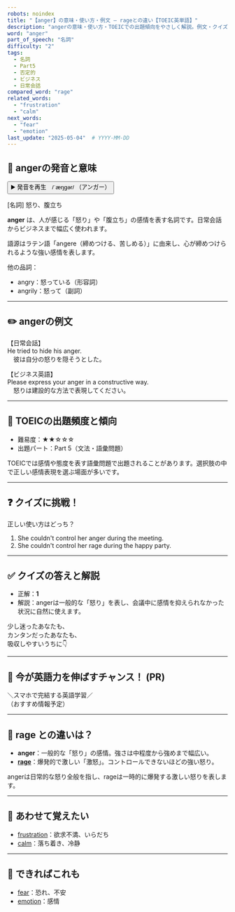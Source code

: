 ```yaml
---
robots: noindex
title: "【anger】の意味・使い方・例文 ― rageとの違い【TOEIC英単語】"
description: "angerの意味・使い方・TOEICでの出題傾向をやさしく解説。例文・クイズ付きでrageとの違いもわかりやすく学べます。"
word: "anger"
part_of_speech: "名詞"
difficulty: "2"
tags:
  - 名詞
  - Part5
  - 否定的
  - ビジネス
  - 日常会話
compared_word: "rage"
related_words:
  - "frustration"
  - "calm"
next_words:
  - "fear"
  - "emotion"
last_update: "2025-05-04"  # YYYY-MM-DD
---
```


## 🔰 angerの発音と意味

<button class="play-audio" onclick="playTTS('anger')">
  <span class="play-audio-main">
    ▶️ 発音を再生　/ˈæŋɡər/
  </span>
  <span class="play-audio-sub">
    （アンガー）
  </span>
</button>

[名詞] 怒り、腹立ち

**anger** は、人が感じる「怒り」や「腹立ち」の感情を表す名詞です。日常会話からビジネスまで幅広く使われます。

語源はラテン語「angere（締めつける、苦しめる）」に由来し、心が締めつけられるような強い感情を表します。

他の品詞：  
- angry：怒っている（形容詞）
- angrily：怒って（副詞）

---

## ✏️ angerの例文

【日常会話】  
He tried to hide his anger.  
　彼は自分の怒りを隠そうとした。

【ビジネス英語】  
Please express your anger in a constructive way.  
　怒りは建設的な方法で表現してください。

---

## 🎯 TOEICの出題頻度と傾向

- 難易度：★★☆☆☆
- 出題パート：Part 5（文法・語彙問題）

TOEICでは感情や態度を表す語彙問題で出題されることがあります。選択肢の中で正しい感情表現を選ぶ場面が多いです。

---

## ❓ クイズに挑戦！

正しい使い方はどっち？

1. She couldn't control her anger during the meeting.  
2. She couldn't control her rage during the happy party.

---

## ✅ クイズの答えと解説

- 正解：**1**
- 解説：angerは一般的な「怒り」を表し、会議中に感情を抑えられなかった状況に自然に使えます。

少し迷ったあなたも、  
カンタンだったあなたも、  
吸収しやすいうちに👇️

---

## 🚀 今が英語力を伸ばすチャンス！ (PR)

<div class="info-center">
＼スマホで完結する英語学習／<br>  
（おすすめ情報予定）
</div>

---

## 🤔  rage との違いは？

- **anger**：一般的な「怒り」の感情。強さは中程度から強めまで幅広い。
- **[rage](/word/rage/)**：爆発的で激しい「激怒」。コントロールできないほどの強い怒り。

angerは日常的な怒り全般を指し、rageは一時的に爆発する激しい怒りを表します。

---

## 🧩 あわせて覚えたい

- [frustration](/word/frustration/)：欲求不満、いらだち
- [calm](/word/calm/)：落ち着き、冷静

---

## 📖 できればこれも

- [fear](/word/fear/)：恐れ、不安
- [emotion](/word/emotion/)：感情

<!-- cvid: aid41_bid47 -->
